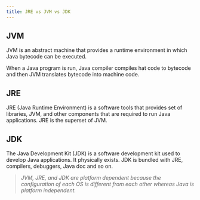 ```yaml
---
title: JRE vs JVM vs JDK
---
```


## JVM
JVM is an abstract machine that provides a runtime environment in which Java bytecode can be executed.

When a Java program is run, Java compiler compiles hat code to bytecode and then JVM translates bytecode
into machine code. 

## JRE
JRE (Java Runtime Environment) is a software tools that provides set of libraries, JVM, and other
components that are required to run Java applications. JRE is the superset of JVM.

## JDK
The Java Development Kit (JDK) is a software development kit used to develop Java applications.
It physically exists. JDK is bundled with JRE, compilers, debuggers, Java doc and so on.


>_JVM, JRE, and JDK are platform dependent because the configuration of each OS is different from each other
whereas Java is platform independent._
